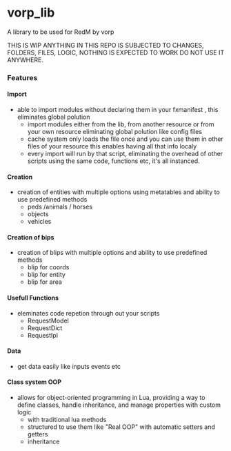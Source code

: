 # vorp_lib
A library to be used for RedM  by vorp

THIS IS WIP ANYTHING IN THIS REPO IS SUBJECTED TO CHANGES, FOLDERS, FILES, LOGIC, NOTHING IS EXPECTED TO WORK DO NOT USE IT ANYWHERE.

### Features

#### Import
- able to import modules without declaring them in your fxmanifest , this eliminates global polution
  - import modules either from the lib, from another resource or from  your own resource eliminating  global polution like config files
  - cache system only loads the file once and you can use them in other files of your resource this enables having all that info localy
  - every import will run by that script, eliminating the overhead of other scripts using the same code, functions etc, it's all instanced.

#### Creation 
- creation of entities with multiple options using metatables and ability to use predefined methods
  - peds /animals / horses
  - objects
  - vehicles

#### Creation of bips 
- creation of blips with multiple options and ability to use predefined methods
  - blip for coords
  - blip for entity
  - blip for area

#### Usefull Functions
- eleminates code repetion through out your scripts
  - RequestModel
  - RequestDict
  - RequestIpl
  
#### Data
- get data easily like inputs events etc

#### Class system OOP

- allows for object-oriented programming in Lua, providing a way to define classes, handle inheritance, and manage properties with custom logic
  - with traditional lua methods 
  - structured to use them like "Real OOP" with automatic setters and getters 
  - inheritance

